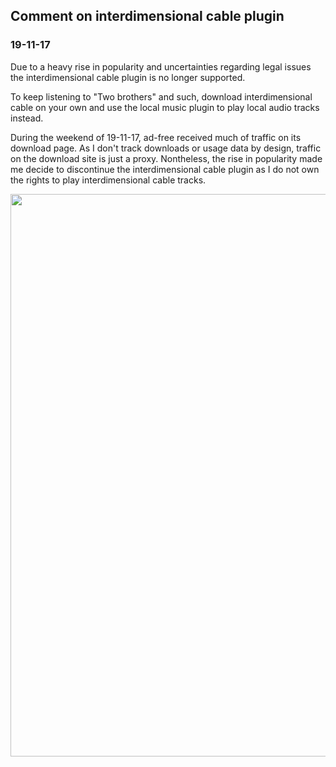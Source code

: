 ## Comment on interdimensional cable plugin

### 19-11-17
Due to a heavy rise in popularity and uncertainties regarding legal issues the interdimensional
cable plugin is no longer supported.

To keep listening to "Two brothers" and such, download
interdimensional cable on your own and use the local
music plugin to play local audio tracks instead.

During the weekend of 19-11-17, ad-free received much of traffic on its
download page. As I don't track downloads or usage data by design,
traffic on the download site is just a proxy. Nontheless, the rise in
popularity made me decide to discontinue the interdimensional cable
plugin as I do not own the rights to play interdimensional cable tracks.

<img src=".github/19-11-17-traffic.png" width="900">


